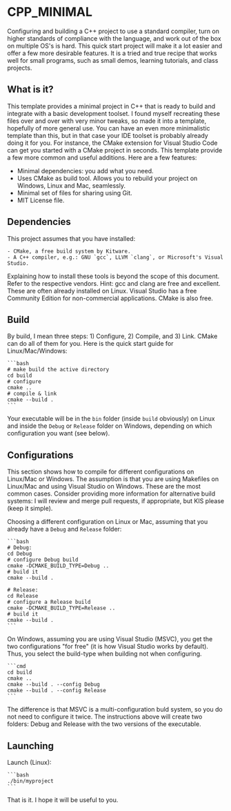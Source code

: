 # CPP_MINIMAL

Configuring and building a C++ project to use a standard compiler, turn on
higher standards of compliance with the language, and work out of the box on
multiple OS's is hard. This quick start project will make it a lot easier and
offer a few more desirable features. It is a tried and true recipe that works
well for small programs, such as small demos, learning tutorials, and class
projects.

## What is it?

This template provides a minimal project in C++ that is ready to build and
integrate with a basic development toolset. I found myself recreating these
files over and over with very minor tweaks, so made it into a template,
hopefully of more general use. You can have an even more minimalistic template
than this, but in that case your IDE toolset is probably already doing it for
you. For instance, the CMake extension for Visual Studio Code can get you
started with a CMake project in seconds. This template provide a few more common
and useful additions. Here are a few features:

- Minimal dependencies: you add what you need.
- Uses CMake as build tool. Allows you to rebuild your project on Windows, Linux
  and Mac, seamlessly.
- Minimal set of files for sharing using Git.
- MIT License file.

## Dependencies

This project assumes that you have installed:

    - CMake, a free build system by Kitware.
    - A C++ compiler, e.g.: GNU `gcc`, LLVM `clang`, or Microsoft's Visual Studio.

Explaining how to install these tools is beyond the scope of this document.
Refer to the respective vendors. Hint: gcc and clang are free and excellent.
These are often already installed on Linux. Visual Studio has a free Community
Edition for non-commercial applications. CMake is also free.

## Build

By build, I mean three steps: 1) Configure, 2) Compile, and 3) Link. CMake can
do all of them for you. Here is the quick start guide for Linux/Mac/Windows:

    ```bash
    # make build the active directory
    cd build
    # configure
    cmake ..
    # compile & link
    cmake --build .
    ```

Your executable will be in the `bin` folder (inside `build` obviously) on Linux
and inside the `Debug` or `Release` folder on Windows, depending on which
configuration you want (see below).

## Configurations

This section shows how to compile for different configurations on Linux/Mac or
Windows. The assumption is that you are using Makefiles on Linux/Mac and using
Visual Studio on Windows. These are the most common cases. Consider providing
more information for alternative build systems: I will review and merge pull
requests, if appropriate, but KIS please (keep it simple).

Choosing a different configuration on Linux or Mac, assuming that you already
have a `Debug` and `Release` folder:

    ```bash
    # Debug:
    cd Debug
    # configure Debug build
    cmake -DCMAKE_BUILD_TYPE=Debug ..
    # build it
    cmake --build .

    # Release:
    cd Release
    # configure a Release build
    cmake -DCMAKE_BUILD_TYPE=Release ..
    # build it
    cmake --build .
    ```

On Windows, assuming you are using Visual Studio (MSVC), you get the two
configurations "for free" (it is how Visual Studio works by default). Thus, you
select the build-type when building not when configuring.

    ```cmd
    cd build
    cmake ..
    cmake --build . --config Debug
    cmake --build . --config Release
    ```

The difference is that MSVC is a multi-configuration buld system, so you do not
need to configure it twice. The instructions above will create two folders:
Debug and Release with the two versions of the executable.

## Launching

Launch (Linux):

    ```bash
    ./bin/myproject
    ```

That is it. I hope it will be useful to you.
